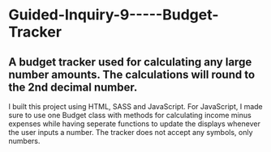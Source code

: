 # Guided-Inquiry-9-----Budget-Tracker

## A budget tracker used for calculating any large number amounts. The calculations will round to the 2nd decimal number. 

I built this project using HTML, SASS and JavaScript. For JavaScript, I made sure to use one Budget class with methods for calculating income minus expenses while having seperate functions to update the displays whenever the user inputs a number. The tracker does not accept any symbols, only numbers.
